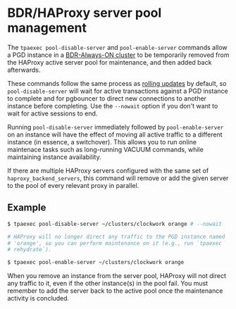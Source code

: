 # BDR/HAProxy server pool management

The `tpaexec pool-disable-server` and `pool-enable-server` commands
allow a PGD instance in a [BDR-Always-ON
cluster](architecture-BDR-Always-ON.md) to be temporarily removed from
the HAProxy active server pool for maintenance, and then added back
afterwards.

These commands follow the same process as [rolling
updates](tpaexec-update-postgres.md) by default, so
`pool-disable-server` will wait for active transactions against a PGD
instance to complete and for pgbouncer to direct new connections to
another instance before completing. Use the `--nowait` option if you
don't want to wait for active sessions to end.

Running `pool-disable-server` immediately followed by
`pool-enable-server` on an instance will have the effect of moving all
active traffic to a different instance (in essence, a switchover). This
allows you to run online maintenace tasks such as long-running VACUUM
commands, while maintaining instance availability.

If there are multiple HAProxy servers configured with the same set of
`haproxy_backend_servers`, this command will remove or add the given
server to the pool of every relevant proxy in parallel.

## Example


```bash
$ tpaexec pool-disable-server ~/clusters/clockwork orange # --nowait

# HAProxy will no longer direct any traffic to the PGD instance named
# 'orange', so you can perform maintenance on it (e.g., run `tpaexec
# rehydrate`).

$ tpaexec pool-enable-server ~/clusters/clockwork orange
```

When you remove an instance from the server pool, HAProxy will not
direct any traffic to it, even if the other instance(s) in the pool
fail. You must remember to add the server back to the active pool once
the maintenance activity is concluded.
